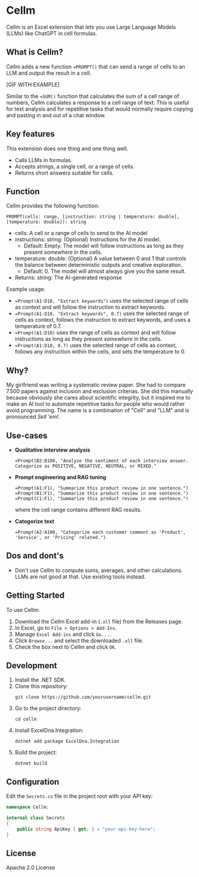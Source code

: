 # Cellm
Cellm is an Excel extension that lets you use Large Language Models (LLMs) like ChatGPT in cell formulas.

## What is Cellm?
Cellm adds a new function `=PROMPT()` that can send a range of cells to an LLM and output the result in a cell.

[GIF WITH EXAMPLE]

Similar to the `=SUM()` function that calculates the sum of a cell range of numbers, Cellm calculates a response to a cell range of text. This is useful for text analysis and for repetitive tasks that would normally require copying and pasting in and out of a chat window.

## Key features
This extension does one thing and one thing well.

- Calls LLMs in formulas.
- Accepts strings, a single cell, or a range of cells.
- Returns short answers suitable for cells.

## Function

Cellm provides the following function:

```excel
PROMPT(cells: range, [instruction: string | temperature: double], [temperature: double]): string
```

- cells: A cell or a range of cells to send to the AI model
- instructions: string: (Optional) Instructions for the AI model. 
  - Default: Empty. The model will follow instructions as long as they present _somewhere_ in the cells.
- temperature: double: (Optional) A value between 0 and 1 that controls the balance between deterministic outputs and creative exploration.
  - Default: 0. The model will almost always give you the same result.
- Returns: string: The AI-generated response

Example usage:
- `=Prompt(A1:D10, "Extract keywords")` uses the selected range of cells as context and will follow the instruction to extract keywords.
- `=Prompt(A1:D10, "Extract keywords", 0.7)` uses the selected range of cells as context, follows the instruction to extract keywords, and uses a temperature of 0.7.
- `=Prompt(A1:D10)` uses the range of cells as context and will follow instructions as long as they present _somewhere_ in the cells.
- `=Prompt(A1:D10, 0.7)` uses the selected range of cells as context, follows any instruction within the cells, and sets the temperature to 0. 

## Why?
My girlfriend was writing a systematic review paper. She had to compare 7.500 papers against inclusion and exclusion criterias. She did this manually because obviously she cares about scientific integrity, but it inspired me to make an AI tool to automate repetitive tasks for people who would rather avoid programming. The name is a combination of "Cell" and "LLM" and is pronounced _Sell 'em!_.

## Use-cases
- **Qualitative interview analysis**
    ```excel
    =Prompt(B2:B100, "Analyze the sentiment of each interview answer. Categorize as POSITIVE, NEGATIVE, NEUTRAL, or MIXED."
    ```

- **Prompt engineering and RAG tuning**
    ```excel
    =Prompt(A1:F1), "Summarize this product review in one sentence.")
    =Prompt(B1:F1), "Summarize this product review in one sentence.")
    =Prompt(C1:F1), "Summarize this product review in one sentence.")
    ```
    where the cell range contains different RAG results.

- **Catogorize text**
    ```excel
    =Prompt(A2:A100, "Categorize each customer comment as 'Product', 'Service', or 'Pricing' related.")
    ```

## Dos and dont's 
- Don't use Cellm to compute sums, averages, and other calculations. LLMs are not good at that. Use existing tools instead.

## Getting Started

To use Cellm:

1. Download the Cellm Excel add-in (`.xll` file) from the Releases page.
2. In Excel, go to `File > Options > Add-Ins`.
3. Manage `Excel Add-ins` and click `Go...`.
4. Click `Browse...` and select the downloaded `.xll` file.
5. Check the box next to Cellm and click `OK`.

## Development

1. Install the .NET SDK.
2. Clone this repository:
   ```
   git clone https://github.com/yourusername/cellm.git
   ```
3. Go to the project directory:
   ```
   cd cellm
   ```
4. Install ExcelDna.Integration:
   ```
   dotnet add package ExcelDna.Integration
   ```
5. Build the project:
   ```
   dotnet build
   ```

## Configuration

Edit the `Secrets.cs` file in the project root with your API key:

```csharp
namespace Cellm;

internal class Secrets
{
    public string ApiKey { get; } = "your-api-key-here";
}

```

## License

Apache 2.0 License
